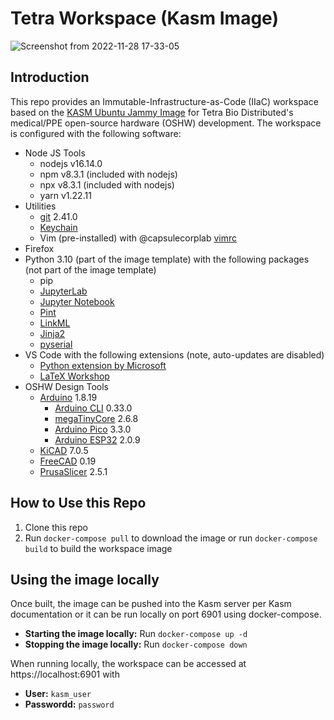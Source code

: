 # Tetra Workspace (Kasm Image)

![Screenshot from 2022-11-28 17-33-05](https://user-images.githubusercontent.com/14095576/204409415-9cab4f7a-dfa1-456e-9fae-d512e7614429.png)

## Introduction

This repo provides an Immutable-Infrastructure-as-Code (IIaC) workspace based on the [KASM Ubuntu Jammy Image](https://hub.docker.com/r/kasmweb/core-ubuntu-jammy) for Tetra Bio Distributed's medical/PPE open-source hardware (OSHW) development.  The workspace is configured with the following software:

- Node JS Tools
    - nodejs v16.14.0
    - npm v8.3.1 (included with nodejs)
    - npx v8.3.1 (included with nodejs)
    - yarn v1.22.11
- Utilities
    - [git](https://git-scm.com/) 2.41.0
    - [Keychain](https://www.funtoo.org/Keychain)
    - Vim (pre-installed) with @capsulecorplab [vimrc](https://gist.github.com/capsulecorplab/495058e7a57ed8adaed3c40c80d09739#file-vimrc)
- Firefox
- Python 3.10 (part of the image template) with the following packages (not part of the image template)
    - pip
    - [JupyterLab](https://jupyter.org/)
    - [Jupyter Notebook](https://jupyter.org/)
    - [Pint](https://pint.readthedocs.io/en/stable/)
    - [LinkML](https://linkml.io/linkml/)
    - [Jinja2](https://jinja.palletsprojects.com/en/3.1.x/)
    - [pyserial](https://github.com/pyserial/pyserial)
- VS Code with the following extensions (note, auto-updates are disabled)
    - [Python extension by Microsoft](https://marketplace.visualstudio.com/items?itemName=ms-python.python)
    - [LaTeX Workshop](https://marketplace.visualstudio.com/items?itemName=James-Yu.latex-workshop)
- OSHW Design Tools
    - [Arduino](https://wiki-content.arduino.cc/en/software) 1.8.19
        - [Arduino CLI](https://github.com/arduino/arduino-cli) 0.33.0
        - [megaTinyCore](https://github.com/SpenceKonde/megaTinyCore) 2.6.8
        - [Arduino Pico](https://github.com/earlephilhower/arduino-pico) 3.3.0
        - [Arduino ESP32](https://github.com/espressif/arduino-esp32) 2.0.9
    - [KiCAD](https://www.kicad.org/) 7.0.5
    - [FreeCAD](https://www.freecad.org/) 0.19
    - [PrusaSlicer](https://www.prusa3d.com/page/prusaslicer_424/) 2.5.1

## How to Use this Repo

1. Clone this repo
1. Run `docker-compose pull` to download the image or run `docker-compose build` to build the workspace image 

## Using the image locally

Once built, the image can be pushed into the Kasm server per Kasm documentation or it can be run locally on port 6901 using docker-compose.

- **Starting the image locally:** Run `docker-compose up -d`
- **Stopping the image locally:** Run `docker-compose down`

When running locally, the workspace can be accessed at https://localhost:6901 with
- **User:** `kasm_user`
- **Passwordd:** `password`
